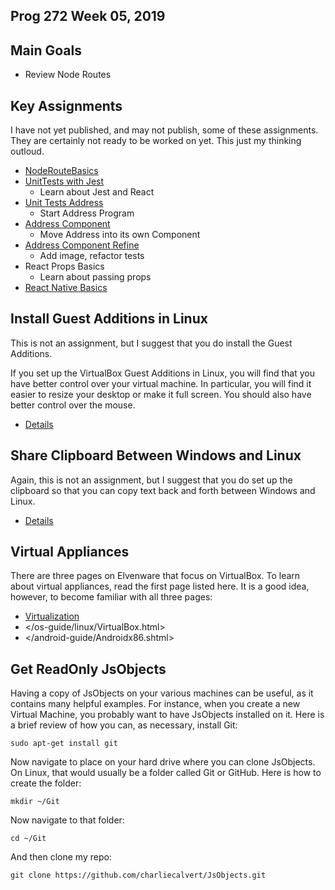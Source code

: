 ## Prog 272 Week 05, 2019

Main Goals
----------

-   Review Node Routes

## Key Assignments

I have not yet published, and may not publish, some of these assignments. They are certainly not ready to be worked on yet. This just my thinking outloud.

- [NodeRouteBasics][nrb]
- [UnitTests with Jest][utwg]
    - Learn about Jest and React
- [Unit Tests Address][uta]
    - Start Address Program
- [Address Component][ac]
    - Move Address into its own Component
- [Address Component Refine][acr]
    - Add image, refactor tests
- React Props Basics
    - Learn about passing props
- [React Native Basics][rnb]

[nrb]: /teach/assignments/NodeRouteBasics.html
[utwg]: /teach/assignments/react/JestCreateReactApp.html
[uta]: /teach/assignments/react/UnitTestsAddress.html
[ac]: /teach/assignments/react/AddressComponent.html
[acr]: /teach/assignments/react/AddressComponentRefine.html
[rnb]: /teach/assignments/react/ReactNativeBasics.html

## Install Guest Additions in Linux

This is not an assignment, but I suggest that you do install the
Guest Additions.

If you set up the VirtualBox Guest Additions in Linux, you will find
that you have better control over your virtual machine. In
particular, you will find it easier to resize your desktop or make
it full screen. You should also have better control over the mouse.

- [Details](/os-guide/linux/VirtualBox.html#guest)

Share Clipboard Between Windows and Linux
-----------------------------------------

Again, this is not an assignment, but I suggest that you do set up
the clipboard so that you can copy text back and forth between
Windows and Linux.

- [Details](/os-guide/linux/VirtualBox.html#shareClipboard)

## Virtual Appliances

There are three pages on Elvenware that focus on VirtualBox. To
learn about virtual appliances, read the first page listed here. It
is a good idea, however, to become familiar with all three pages:

- [Virtualization](/cloud-guide/virtualization.html)
-   </os-guide/linux/VirtualBox.html>
-   </android-guide/Androidx86.shtml>


Get ReadOnly JsObjects
----------------------

Having a copy of JsObjects on your various machines can be useful, as it contains many helpful examples. For instance, when you create a new Virtual Machine, you probably want to have JsObjects installed on it. Here is a brief review of how you can, as necessary, install Git:

    sudo apt-get install git

Now navigate to place on your hard drive where you can clone JsObjects. On Linux, that would usually be a folder called Git or GitHub. Here is how to create the folder:

    mkdir ~/Git

Now navigate to that folder:

    cd ~/Git

And then clone my repo:

	git clone https://github.com/charliecalvert/JsObjects.git
